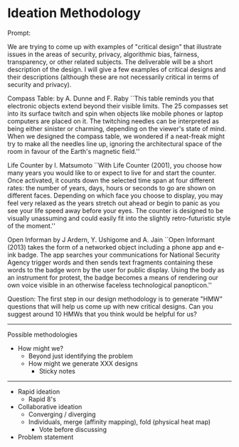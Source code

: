 # Ideation Methodology

Prompt: 



We are trying to come up with examples of "critical design" that illustrate issues in the areas of security, privacy, algorithmic bias, fairness, transparency, or other related subjects. The deliverable will be a short description of the design. I will give a few examples of critical designs and their descriptions (although these are not necessarily critical in terms of security and privacy).

Compass Table: by A. Dunne and F. Raby
``This table reminds you that electronic objects extend beyond their visible limits. The 25 compasses set into its surface twitch and spin when objects like mobile phones or laptop computers are placed on it. The twitching needles can be interpreted as being either sinister or charming, depending on the viewer's state of mind. When we designed the compass table, we wondered if a neat-freak might try to make all the needles line up, ignoring the architectural space of the room in favour of the Earth's magnetic field.'' 

Life Counter by I. Matsumoto 
``With Life Counter (2001), you choose how many years you would like to or expect to live for and start the counter. Once activated, it counts down the selected time span at four different rates: the number of years, days, hours or seconds to go are shown on different faces. Depending on which face you choose to display, you may feel very relaxed as the years stretch out ahead or begin to panic as you see your life speed away before your eyes. The counter is designed to be visually unassuming and could easily fit into the slightly retro-futuristic style of the moment.'' 

Open Informan by J Ardern, Y. Ushigome and A. Jain
``Open Informant (2013) takes the form of a networked object including a phone app and e-ink badge. The app searches your communications for National Security Agency trigger words and then sends text fragments containing these words to the badge worn by the user for public display. Using the body as an instrument for protest, the badge becomes a means of rendering our own voice visible in an otherwise faceless technological panopticon.''

Question: The first step in our design methodology is to generate "HMW" questions that will help us come up with new critical designs. Can you suggest around 10 HMWs that you think would be helpful for us?



---





Possible methodologies

* How might we?
  * Beyond just identifying the problem
  * How might we generate XXX designs
    * Sticky notes

---



* Rapid ideation
  * Rapid 8's
* Collaborative ideation
  * Converging / diverging
  * Individuals, merge (affinity mapping), fold (physical heat map) 
    * Vote before discussing
* Problem statement
